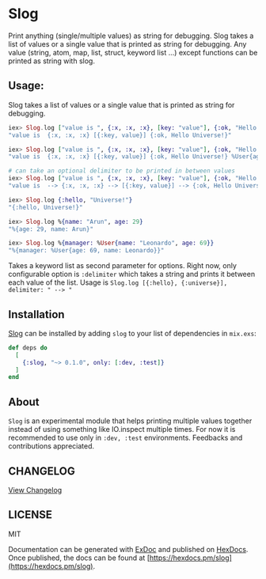 # Slog

Print anything (single/multiple values) as string for debugging. Slog takes a list of values or a single value that is printed as string for debugging. Any value (string, atom, map, list, struct, keyword list ...) except functions can be printed as string with slog.

## Usage:

Slog takes a list of values or a single value that is printed as string for debugging. 

```elixir
iex> Slog.log ["value is ", {:x, :x, :x}, [key: "value"], {:ok, "Hello Universe!"}]
"value is  {:x, :x, :x} [{:key, value}] {:ok, Hello Universe!}"

iex> Slog.log ["value is ", {:x, :x, :x}, [key: "value"], {:ok, "Hello Universe!"}, %User{age: 29, name: "Arun"}]
"value is  {:x, :x, :x} [{:key, value}] {:ok, Hello Universe!} %User{age: 29, name: Arun}"

# can take an optional delimiter to be printed in between values
iex> Slog.log ["value is ", {:x, :x, :x}, [key: "value"], {:ok, "Hello Universe!"}], delimiter: " --> "
"value is  --> {:x, :x, :x} --> [{:key, value}] --> {:ok, Hello Universe!}"

iex> Slog.log {:hello, "Universe!"}
"{:hello, Universe!}"

iex> Slog.log %{name: "Arun", age: 29}
"%{age: 29, name: Arun}"

iex> Slog.log %{manager: %User{name: "Leonardo", age: 69}}
"%{manager: %User{age: 69, name: Leonardo}}"
```

Takes a keyword list as second parameter for options. Right now, only configurable option is `:delimiter` which takes a string and prints it between each value of the list. Usage is `Slog.log [{:hello}, {:universe}], delimiter: " --> "`

## Installation

[Slog](https://hexdocs.pm/slog/) can be installed
by adding `slog` to your list of dependencies in `mix.exs`:


```elixir
def deps do
  [
    {:slog, "~> 0.1.0", only: [:dev, :test]}
  ]
end
```

## About
`Slog` is an experimental module that helps printing multiple values together instead of using something like IO.inspect multiple times. For now it is recommended to use only in `:dev, :test` environments. Feedbacks and contributions appreciated.

## CHANGELOG

[View Changelog](Changelog.md)

## LICENSE

MIT

Documentation can be generated with [ExDoc](https://github.com/elixir-lang/ex_doc)
and published on [HexDocs](https://hexdocs.pm). Once published, the docs can
be found at [https://hexdocs.pm/slog](https://hexdocs.pm/slog).

